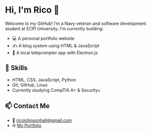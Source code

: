 # Hi, I'm Rico 👋

Welcome to my GitHub! I'm a Navy veteran and software development student at ECPI University. I'm currently building:

- 💻 A personal portfolio website  
- ✍️ A blog system using HTML & JavaScript  
- 🧠 A local teleprompter app with Electron.js  

## 🔧 Skills
- HTML, CSS, JavaScript, Python
- Git, GitHub, Linux
- Currently studying CompTIA A+ & Security+

## 📫 Contact Me
- 📧 ricojohnsonhall@gmail.com
- 🌐 [My Portfolio](https://rjnice22.github.io/portfolio/)

<!--
**rjnice22/Rjnice22** is a ✨ _special_ ✨ repository because its `README.md` (this file) appears on your GitHub profile.

Here are some ideas to get you started:

- 🔭 I’m currently working on ...
- 🌱 I’m currently learning ...
- 👯 I’m looking to collaborate on ...
- 🤔 I’m looking for help with ...
- 💬 Ask me about ...
- 📫 How to reach me: ...
- 😄 Pronouns: ...
- ⚡ Fun fact: ...
-->
